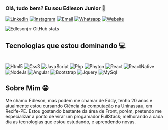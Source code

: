 
### Olá, tudo bem? Eu sou Edleson Junior 👋

[![LinkedIn](https://img.shields.io/badge/LinkedIn-0077B5?style=for-the-badge&logo=linkedin&logoColor=white)](https://www.linkedin.com/in/edleson-jr-97734b1a0/)
[![Instagram](https://img.shields.io/badge/Instagram-E4405F?style=for-the-badge&logo=instagram&logoColor=white)](https://www.instagram.com/edlesonjrr/)
[![Email](https://img.shields.io/badge/Gmail-D14836?style=for-the-badge&logo=gmail&logoColor=white)](mailto:edlesonnew@gmail.com)
[![Whatsapp](https://img.shields.io/badge/WhatsApp-25D366?style=for-the-badge&logo=whatsapp&logoColor=white)](https://api.whatsapp.com/send?phone=5581987225748&text=Ol%C3%A1,%20vim%20pelo%20link%20do%20Github!)
[![Website](https://img.shields.io/badge/website-000000?style=for-the-badge&logo=About.me&logoColor=white)](https://www.instagram.com/edlesonjrr/)

![Edlesonjrr GitHub stats](https://github-readme-stats.vercel.app/api?username=edlesonjrr&theme=dracula&show_icons=true)

## Tecnologias que estou dominando 💻

<div style="display: inline_block"><br/>
    <img align="center" alt="Html5" src="https://img.shields.io/badge/HTML5-E34F26?style=for-the-badge&logo=html5&logoColor=white" />
    <img align="center" alt="Css3" src="https://img.shields.io/badge/CSS3-1572B6?style=for-the-badge&logo=css3&logoColor=white" />
    <img align="center" alt="JavaScript" src="https://img.shields.io/badge/JavaScript-323330?style=for-the-badge&logo=javascript&logoColor=F7DF1E" />
    <img align="center" alt="Php" src="https://img.shields.io/badge/PHP-777BB4?style=for-the-badge&logo=php&logoColor=white" />
    <img align="center" alt="Phyton" src="https://img.shields.io/badge/Python-14354C?style=for-the-badge&logo=python&logoColor=white" />
    <img align="center" alt="React" src="	https://img.shields.io/badge/React-20232A?style=for-the-badge&logo=react&logoColor=61DAFB" />
    <img align="center" alt="ReactNative" src="	https://img.shields.io/badge/React_Native-20232A?style=for-the-badge&logo=react&logoColor=61DAFB" />
    <img align="center" alt="NodeJs" src="https://img.shields.io/badge/Node.js-43853D?style=for-the-badge&logo=node.js&logoColor=white" />
    <img align="center" alt="Angular" src="https://img.shields.io/badge/Angular-DD0031?style=for-the-badge&logo=angular&logoColor=white" />
     <img align="center" alt="Bootstrap" src="https://img.shields.io/badge/Bootstrap-563D7C?style=for-the-badge&logo=bootstrap&logoColor=white" />
    <img align="center" alt="Jquery" src="https://img.shields.io/badge/jQuery-0769AD?style=for-the-badge&logo=jquery&logoColor=white" />
    <img align="center" alt="MySql" src="https://img.shields.io/badge/MySQL-00000F?style=for-the-badge&logo=mysql&logoColor=white" />
</div>

## Sobre Mim 😁

Me chamo Edleson, mas podem me chamar de Eddy, tenho 20 anos e atualmente estou cursando Ciência da computação na Uninassau, em Recife-PE. Estou gostando bastante da área de Front, porém, pretendo me especializar a ponto de virar um progamador FullStack; melhorando a cada dia as tecnologias que estou estudando, e aprendendo novas.
